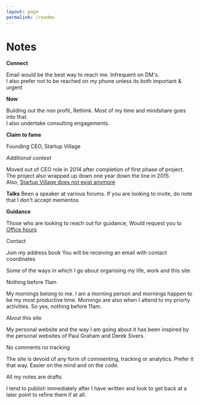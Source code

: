```yaml
--- 
layout: page
permalink: /readme
---
```


# Notes

**Connect**

Email would be the best way to reach me. Infrequent on DM's. <br>
I also prefer not to be reached on my phone unless its both important & urgent

**Now**

Building out the non profit, Rethink. Most of my time and mindshare goes into that. <br>
I also undertake consulting engagements. 

**Claim to fame** 

Founding CEO, Startup Village

_Additional context_

Moved out of CEO role in 2014 after completion of first phase of project. <br>
The project also wrapped up down one year down the line in 2015. <br>
Also, [Startup Village does not exist anymore](https://www.sijokuruvilla.in/notceo) <br>

**Talks**
Been a speaker at various forums. 
If you are looking to invite, do note that I don't accept mementos <br>

**Guidance**

Those who are looking to reach out for guidance, 
Would request you to 
[Office hours](https://www.sijokuruvilla.in/officehours) <br>

Contact

Join my address book 
You will be receiving an email with contact coordinates

Some of the ways in which I go about organising my life, work and this site

Nothing before 11am 

My mornings belong to me. I am a morning person and mornings happen to be my most productive time. Mornings are also when I attend to my priorty activities. So yes, nothing before 11am. 

About this site

My personal website and the way I am going about it has been inspired by the personal websites of Paul Graham and Derek Sivers. 

No comments no tracking

The site is devoid of any form of commenting, tracking or analytics. Prefer it that way. Easier on the mind and on the code. 

All my notes are drafts

I tend to publish immediately after I have written and look to get back at a later point to refine them if at all. 





